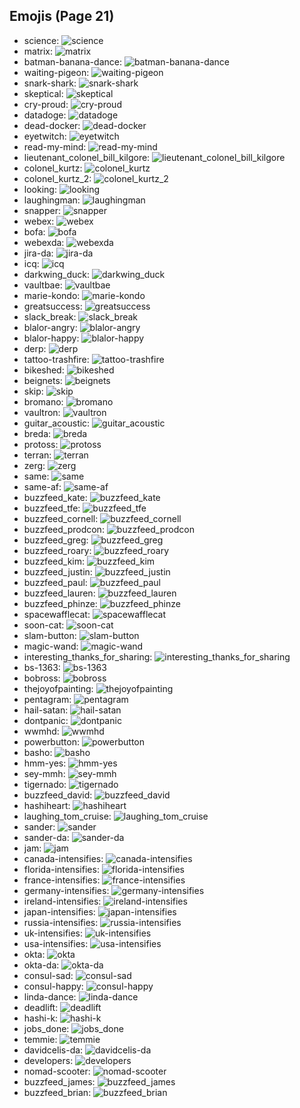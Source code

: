 
## Emojis (Page 21)

* science: ![science](output/science)
* matrix: ![matrix](output/matrix.gif)
* batman-banana-dance: ![batman-banana-dance](output/batman-banana-dance.gif)
* waiting-pigeon: ![waiting-pigeon](output/waiting-pigeon.gif)
* snark-shark: ![snark-shark](output/snark-shark.gif)
* skeptical: ![skeptical](output/skeptical.png)
* cry-proud: ![cry-proud](output/cry-proud.png)
* datadoge: ![datadoge](output/datadoge.gif)
* dead-docker: ![dead-docker](output/dead-docker.png)
* eyetwitch: ![eyetwitch](output/eyetwitch.gif)
* read-my-mind: ![read-my-mind](output/read-my-mind.gif)
* lieutenant_colonel_bill_kilgore: ![lieutenant_colonel_bill_kilgore](output/lieutenant_colonel_bill_kilgore.png)
* colonel_kurtz: ![colonel_kurtz](output/colonel_kurtz.png)
* colonel_kurtz_2: ![colonel_kurtz_2](output/colonel_kurtz_2.png)
* looking: ![looking](output/looking)
* laughingman: ![laughingman](output/laughingman.png)
* snapper: ![snapper](output/snapper)
* webex: ![webex](output/webex.jpg)
* bofa: ![bofa](output/bofa.png)
* webexda: ![webexda](output/webexda.png)
* jira-da: ![jira-da](output/jira-da.png)
* icq: ![icq](output/icq.png)
* darkwing_duck: ![darkwing_duck](output/darkwing_duck.png)
* vaultbae: ![vaultbae](output/vaultbae.jpg)
* marie-kondo: ![marie-kondo](output/marie-kondo.png)
* greatsuccess: ![greatsuccess](output/greatsuccess.jpg)
* slack_break: ![slack_break](output/slack_break.png)
* blalor-angry: ![blalor-angry](output/blalor-angry.png)
* blalor-happy: ![blalor-happy](output/blalor-happy.png)
* derp: ![derp](output/derp.jpg)
* tattoo-trashfire: ![tattoo-trashfire](output/tattoo-trashfire.png)
* bikeshed: ![bikeshed](output/bikeshed.png)
* beignets: ![beignets](output/beignets.jpg)
* skip: ![skip](output/skip.gif)
* bromano: ![bromano](output/bromano.png)
* vaultron: ![vaultron](output/vaultron.png)
* guitar_acoustic: ![guitar_acoustic](output/guitar_acoustic.png)
* breda: ![breda](output/breda.png)
* protoss: ![protoss](output/protoss.jpg)
* terran: ![terran](output/terran.png)
* zerg: ![zerg](output/zerg.png)
* same: ![same](output/same.png)
* same-af: ![same-af](output/same-af.png)
* buzzfeed_kate: ![buzzfeed_kate](output/buzzfeed_kate.png)
* buzzfeed_tfe: ![buzzfeed_tfe](output/buzzfeed_tfe.png)
* buzzfeed_cornell: ![buzzfeed_cornell](output/buzzfeed_cornell.png)
* buzzfeed_prodcon: ![buzzfeed_prodcon](output/buzzfeed_prodcon.png)
* buzzfeed_greg: ![buzzfeed_greg](output/buzzfeed_greg.png)
* buzzfeed_roary: ![buzzfeed_roary](output/buzzfeed_roary.png)
* buzzfeed_kim: ![buzzfeed_kim](output/buzzfeed_kim.png)
* buzzfeed_justin: ![buzzfeed_justin](output/buzzfeed_justin.png)
* buzzfeed_paul: ![buzzfeed_paul](output/buzzfeed_paul.png)
* buzzfeed_lauren: ![buzzfeed_lauren](output/buzzfeed_lauren.png)
* buzzfeed_phinze: ![buzzfeed_phinze](output/buzzfeed_phinze.png)
* spacewafflecat: ![spacewafflecat](output/spacewafflecat.png)
* soon-cat: ![soon-cat](output/soon-cat.jpg)
* slam-button: ![slam-button](output/slam-button.jpg)
* magic-wand: ![magic-wand](output/magic-wand.png)
* interesting_thanks_for_sharing: ![interesting_thanks_for_sharing](output/interesting_thanks_for_sharing)
* bs-1363: ![bs-1363](output/bs-1363.png)
* bobross: ![bobross](output/bobross.png)
* thejoyofpainting: ![thejoyofpainting](output/thejoyofpainting.jpg)
* pentagram: ![pentagram](output/pentagram.png)
* hail-satan: ![hail-satan](output/hail-satan)
* dontpanic: ![dontpanic](output/dontpanic.jpg)
* wwmhd: ![wwmhd](output/wwmhd)
* powerbutton: ![powerbutton](output/powerbutton.png)
* basho: ![basho](output/basho.png)
* hmm-yes: ![hmm-yes](output/hmm-yes.gif)
* sey-mmh: ![sey-mmh](output/sey-mmh.gif)
* tigernado: ![tigernado](output/tigernado.jpg)
* buzzfeed_david: ![buzzfeed_david](output/buzzfeed_david.png)
* hashiheart: ![hashiheart](output/hashiheart.png)
* laughing_tom_cruise: ![laughing_tom_cruise](output/laughing_tom_cruise.png)
* sander: ![sander](output/sander.png)
* sander-da: ![sander-da](output/sander-da.png)
* jam: ![jam](output/jam.png)
* canada-intensifies: ![canada-intensifies](output/canada-intensifies.gif)
* florida-intensifies: ![florida-intensifies](output/florida-intensifies.gif)
* france-intensifies: ![france-intensifies](output/france-intensifies.gif)
* germany-intensifies: ![germany-intensifies](output/germany-intensifies.gif)
* ireland-intensifies: ![ireland-intensifies](output/ireland-intensifies.gif)
* japan-intensifies: ![japan-intensifies](output/japan-intensifies.gif)
* russia-intensifies: ![russia-intensifies](output/russia-intensifies.gif)
* uk-intensifies: ![uk-intensifies](output/uk-intensifies.gif)
* usa-intensifies: ![usa-intensifies](output/usa-intensifies.gif)
* okta: ![okta](output/okta.png)
* okta-da: ![okta-da](output/okta-da.png)
* consul-sad: ![consul-sad](output/consul-sad.png)
* consul-happy: ![consul-happy](output/consul-happy.png)
* linda-dance: ![linda-dance](output/linda-dance.gif)
* deadlift: ![deadlift](output/deadlift.gif)
* hashi-k: ![hashi-k](output/hashi-k.png)
* jobs_done: ![jobs_done](output/jobs_done.jpg)
* temmie: ![temmie](output/temmie.png)
* davidcelis-da: ![davidcelis-da](output/davidcelis-da.gif)
* developers: ![developers](output/developers.gif)
* nomad-scooter: ![nomad-scooter](output/nomad-scooter.png)
* buzzfeed_james: ![buzzfeed_james](output/buzzfeed_james.png)
* buzzfeed_brian: ![buzzfeed_brian](output/buzzfeed_brian.png)
